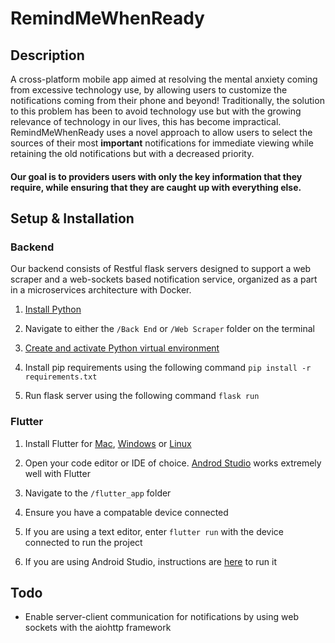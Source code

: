# RemindMeWhenReady

## Description
A cross-platform mobile app aimed at resolving the mental anxiety coming from excessive technology use, by allowing users to customize the notifications coming from their phone and beyond!
Traditionally, the solution to this problem has been to avoid technology use but with the growing relevance of technology in our lives, this has become impractical.
RemindMeWhenReady uses a novel approach to allow users to select the sources of their most **important** notifications for immediate viewing
while retaining the old notifications but with a decreased priority.

#### Our goal is to providers users with only the key information that they require, while ensuring that they are caught up with everything else.

## Setup & Installation

### Backend

Our backend consists of Restful flask servers designed to support a web scraper and a web-sockets based notification service,
organized as a part in a microservices architecture with Docker.

1. [Install Python](https://www.python.org/downloads/)

2. Navigate to either the ```/Back End``` or  ```/Web Scraper``` folder on the terminal

3. [Create and activate Python virtual environment](https://docs.python.org/3/library/venv.html)

4. Install pip requirements using the following command ```pip install -r requirements.txt```

5. Run flask server using the following command ```flask run```

### Flutter

1. Install Flutter for [Mac](https://flutter.dev/docs/get-started/install/macos), [Windows](https://flutter.dev/docs/get-started/install/windows) or [Linux](https://flutter.dev/docs/get-started/install/linux)

2. Open your code editor or IDE of choice. [Androd Studio](https://flutter.dev/docs/get-started/editor) works extremely well with Flutter 

3. Navigate to the `/flutter_app` folder

4. Ensure you have a compatable device connected 

5. If you are using a text editor, enter `flutter run` with the device connected to run the project 

6. If you are using Android Studio, instructions are [here](https://flutter.dev/docs/get-started/test-drive/#run-the-app) to run it 


## Todo

- Enable server-client communication for notifications by using web sockets with the aiohttp framework
